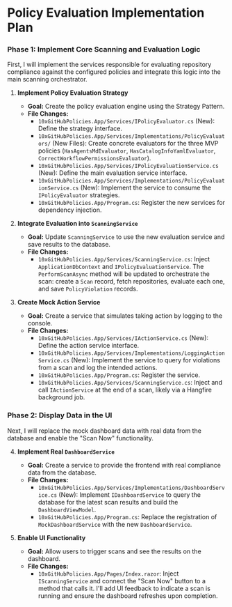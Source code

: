 # Policy Evaluation Implementation Plan
  
### Phase 1: Implement Core Scanning and Evaluation Logic

First, I will implement the services responsible for evaluating repository compliance against the configured policies and integrate this logic into the main scanning orchestrator.

1.  **Implement Policy Evaluation Strategy**

    -   **Goal:** Create the policy evaluation engine using the Strategy Pattern.
    -   **File Changes:**
        -   `10xGitHubPolicies.App/Services/IPolicyEvaluator.cs` (New): Define the strategy interface.
        -   `10xGitHubPolicies.App/Services/Implementations/PolicyEvaluators/` (New Files): Create concrete evaluators for the three MVP policies (`HasAgentsMdEvaluator`, `HasCatalogInfoYamlEvaluator`, `CorrectWorkflowPermissionsEvaluator`).
        -   `10xGitHubPolicies.App/Services/IPolicyEvaluationService.cs` (New): Define the main evaluation service interface.
        -   `10xGitHubPolicies.App/Services/Implementations/PolicyEvaluationService.cs` (New): Implement the service to consume the `IPolicyEvaluator` strategies.
        -   `10xGitHubPolicies.App/Program.cs`: Register the new services for dependency injection.

2.  **Integrate Evaluation into `ScanningService`**

    -   **Goal:** Update `ScanningService` to use the new evaluation service and save results to the database.
    -   **File Changes:**
        -   `10xGitHubPolicies.App/Services/ScanningService.cs`: Inject `ApplicationDbContext` and `IPolicyEvaluationService`. The `PerformScanAsync` method will be updated to orchestrate the scan: create a `Scan` record, fetch repositories, evaluate each one, and save `PolicyViolation` records.

3.  **Create Mock Action Service**

    -   **Goal:** Create a service that simulates taking action by logging to the console.
    -   **File Changes:**
        -   `10xGitHubPolicies.App/Services/IActionService.cs` (New): Define the action service interface.
        -   `10xGitHubPolicies.App/Services/Implementations/LoggingActionService.cs` (New): Implement the service to query for violations from a scan and log the intended actions.
        -   `10xGitHubPolicies.App/Program.cs`: Register the service.
        -   `10xGitHubPolicies.App/Services/ScanningService.cs`: Inject and call `IActionService` at the end of a scan, likely via a Hangfire background job.

### Phase 2: Display Data in the UI

Next, I will replace the mock dashboard data with real data from the database and enable the "Scan Now" functionality.

4.  **Implement Real `DashboardService`**

    -   **Goal:** Create a service to provide the frontend with real compliance data from the database.
    -   **File Changes:**
        -   `10xGitHubPolicies.App/Services/Implementations/DashboardService.cs` (New): Implement `IDashboardService` to query the database for the latest scan results and build the `DashboardViewModel`.
        -   `10xGitHubPolicies.App/Program.cs`: Replace the registration of `MockDashboardService` with the new `DashboardService`.

5.  **Enable UI Functionality**

    -   **Goal:** Allow users to trigger scans and see the results on the dashboard.
    -   **File Changes:**
        -   `10xGitHubPolicies.App/Pages/Index.razor`: Inject `IScanningService` and connect the "Scan Now" button to a method that calls it. I'll add UI feedback to indicate a scan is running and ensure the dashboard refreshes upon completion.